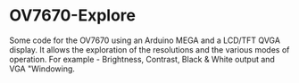 # OV7670-Explore
Some code for the OV7670 using an Arduino MEGA and a LCD/TFT QVGA display.
It allows the exploration of the resolutions and the various modes of operation.
For example - Brightness, Contrast, Black & White output and VGA "Windowing.
